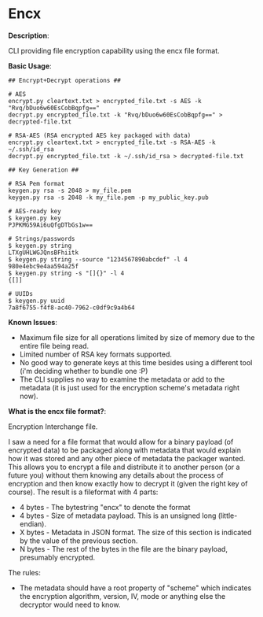 # Encx
 
**Description**: 

CLI providing file encryption capability using the encx file format.

**Basic Usage**: 

	## Encrypt+Decrypt operations ##

	# AES 
	encrypt.py cleartext.txt > encrypted_file.txt -s AES -k "Rvq/bDuo6w60EsCobBqpfg=="
	decrypt.py encrypted_file.txt -k "Rvq/bDuo6w60EsCobBqpfg==" > decrypted-file.txt

	# RSA-AES (RSA encrypted AES key packaged with data)
	encrypt.py cleartext.txt > encrypted_file.txt -s RSA-AES -k ~/.ssh/id_rsa
	decrypt.py encrypted_file.txt -k ~/.ssh/id_rsa > decrypted-file.txt

	## Key Generation ##

	# RSA Pem format
	keygen.py rsa -s 2048 > my_file.pem 
	keygen.py rsa -s 2048 -k my_file.pem -p my_public_key.pub

	# AES-ready key
	$ keygen.py key
	PJPKMG59Ai6uQfgDTbGs1w==

	# Strings/passwords
	$ keygen.py string 
	LTXgUHLWGJQnsBFhiitk
	$ keygen.py string --source "1234567890abcdef" -l 4
	980e4ebc9e4aa594a25f
	$ keygen.py string -s "[]{}" -l 4
	{[]]

	# UUIDs
	$ keygen.py uuid
	7a8f6755-f4f8-ac40-7962-c0df9c9a4b64


**Known Issues**: 

* Maximum file size for all operations limited by size of memory due to the entire file being read. 
* Limited number of RSA key formats supported.
* No good way to generate keys at this time besides using a different tool (i'm deciding whether to bundle one :P)
* The CLI supplies no way to examine the metadata or add to the metadata (it is just used for the encryption scheme's metadata right now).

**What is the encx file format?**: 

Encryption Interchange file.

I saw a need for a file format that would allow for a binary payload (of encrypted data) to be
packaged along with metadata that would explain how it was stored and any other piece of metadata
the packager wanted. This allows you to encrypt a file and distribute it to another person (or a future
you) without them knowing any details about the process of encryption and then know exactly how to decrypt
it (given the right key of course). The result is a fileformat with 4 parts:

* 4 bytes - The bytestring "encx" to denote the format
* 4 bytes - Size of metadata payload. This is an unsigned long (little-endian).
* X bytes - Metadata in JSON format. The size of this section is indicated by the value of the previous section.
* N bytes - The rest of the bytes in the file are the binary payload, presumably encrypted.

The rules:
* The metadata should have a root property of "scheme" which indicates the encryption algorithm, version, IV, mode or anything else the decryptor would need to know.

